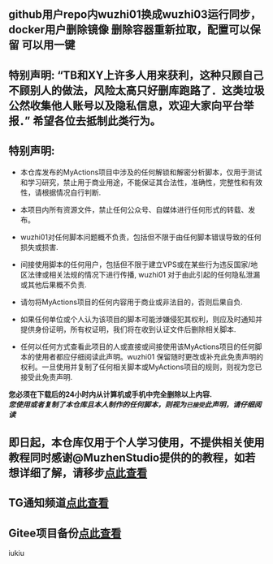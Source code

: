 ## github用户repo内wuzhi01换成wuzhi03运行同步，docker用户删除镜像 删除容器重新拉取，配置可以保留 可以用一键

## 特别声明:   “TB和XY上许多人用来获利，这种只顾自己不顾别人的做法，风险太高只好删库跑路了．这类垃圾公然收集他人账号以及隐私信息，欢迎大家向平台举报．”  希望各位去抵制此类行为。

## 特别声明: 

* 本仓库发布的MyActions项目中涉及的任何解锁和解密分析脚本，仅用于测试和学习研究，禁止用于商业用途，不能保证其合法性，准确性，完整性和有效性，请根据情况自行判断.

* 本项目内所有资源文件，禁止任何公众号、自媒体进行任何形式的转载、发布。

* wuzhi01对任何脚本问题概不负责，包括但不限于由任何脚本错误导致的任何损失或损害.

* 间接使用脚本的任何用户，包括但不限于建立VPS或在某些行为违反国家/地区法律或相关法规的情况下进行传播, wuzhi01 对于由此引起的任何隐私泄漏或其他后果概不负责.

* 请勿将MyActions项目的任何内容用于商业或非法目的，否则后果自负.

* 如果任何单位或个人认为该项目的脚本可能涉嫌侵犯其权利，则应及时通知并提供身份证明，所有权证明，我们将在收到认证文件后删除相关脚本.

* 任何以任何方式查看此项目的人或直接或间接使用该MyActions项目的任何脚本的使用者都应仔细阅读此声明。wuzhi01 保留随时更改或补充此免责声明的权利。一旦使用并复制了任何相关脚本或MyActions项目的规则，则视为您已接受此免责声明.

 **您必须在下载后的24小时内从计算机或手机中完全删除以上内容.**  </br>
 ***您使用或者复制了本仓库且本人制作的任何脚本，则视为`已接受`此声明，请仔细阅读*** 

## 即日起，本仓库仅用于个人学习使用，不提供相关使用教程同时感谢@MuzhenStudio提供的的教程，如若想详细了解，请移步[点此查看](https://github.com/muzhen1/readme)
## TG通知频道[点此查看](https://t.me/joinchat/Uf-EARsmoLq4Lym3)
## Gitee项目备份[点此查看](https://gitee.com/shuye72/MyActions)
iukiu
